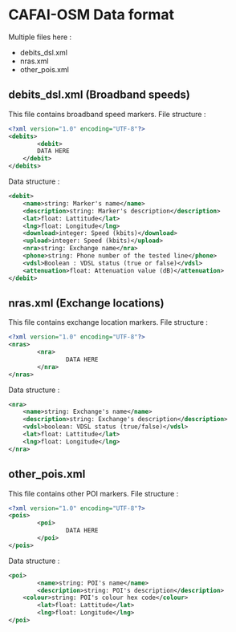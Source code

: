 CAFAI-OSM Data format
======

Multiple files here :
 * debits_dsl.xml
 * nras.xml
 * other_pois.xml

debits_dsl.xml (Broadband speeds)
------

This file contains broadband speed markers.
File structure :
```xml
<?xml version="1.0" encoding="UTF-8"?>
<debits>
        <debit>
		DATA HERE
	</debit>
</debits>
```

Data structure :
```xml
<debit>
	<name>string: Marker's name</name>
	<description>string: Marker's description</description>
	<lat>float: Lattitude</lat>
	<lng>float: Longitude</lng>
	<download>integer: Speed (kbits)</download>
	<upload>integer: Speed (kbits)</upload>
	<nra>string: Exchange name</nra>
	<phone>string: Phone number of the tested line</phone>
	<vdsl>Boolean : VDSL status (true or false)</vdsl>
	<attenuation>float: Attenuation value (dB)</attenuation>
</debit>
```

nras.xml (Exchange locations)
------

This file contains exchange location markers.
File structure :
```xml
<?xml version="1.0" encoding="UTF-8"?>
<nras>
        <nra>
                DATA HERE
        </nra>
</nras>
```

Data structure :
```xml
<nra>
	<name>string: Exchange's name</name>
	<description>string: Exchange's description</description>
	<vdsl>boolean: VDSL status (true/false)</vdsl>
	<lat>float: Lattitude</lat>
	<lng>float: Longitude</lng>
</nra>
```

other_pois.xml
------

This file contains other POI markers.
File structure :
```xml
<?xml version="1.0" encoding="UTF-8"?>
<pois>
        <poi>
                DATA HERE
        </poi>
</pois>
```

Data structure :
```xml
<poi>
        <name>string: POI's name</name>
        <description>string: POI's description</description>
	<colour>string: POI's colour hex code</colour>
        <lat>float: Lattitude</lat>
        <lng>float: Longitude</lng>
</poi>
```




